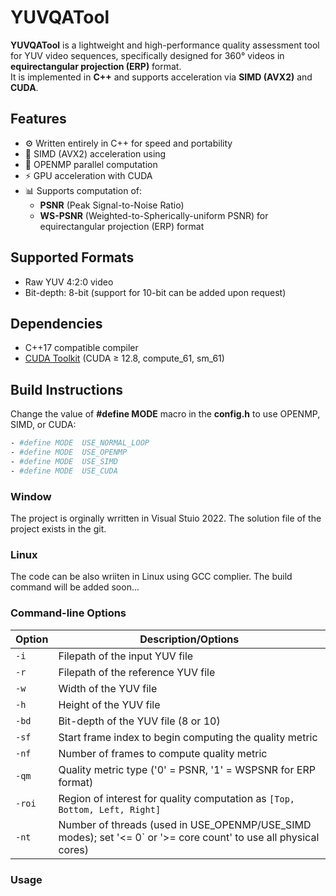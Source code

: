 # YUVQATool

**YUVQATool** is a lightweight and high-performance quality assessment tool for YUV video sequences, specifically designed for 360° videos in **equirectangular projection (ERP)** format.  
It is implemented in **C++** and supports acceleration via **SIMD (AVX2)** and **CUDA**.

## Features

- ⚙️ Written entirely in C++ for speed and portability
- 🚀 SIMD (AVX2) acceleration using 
- 🚀 OPENMP parallel computation
- ⚡ GPU acceleration with CUDA
- 📊 Supports computation of:
  - **PSNR** (Peak Signal-to-Noise Ratio)
  - **WS-PSNR** (Weighted-to-Spherically-uniform PSNR) for equirectangular projection (ERP) format

## Supported Formats

- Raw YUV 4:2:0 video
- Bit-depth: 8-bit (support for 10-bit can be added upon request)

## Dependencies
- C++17 compatible compiler
- [CUDA Toolkit](https://developer.nvidia.com/cuda-toolkit) (CUDA ≥ 12.8, compute_61, sm_61)

## Build Instructions
Change the value of **#define MODE** macro in the **config.h** to use OPENMP, SIMD, or CUDA:
```sh
- #define MODE  USE_NORMAL_LOOP   
- #define MODE  USE_OPENMP     
- #define MODE  USE_SIMD
- #define MODE  USE_CUDA
```

### Window
The project is orginally wrritten in Visual Stuio 2022. The solution file of the project exists in the git.
### Linux
The code can be also wriiten in Linux using GCC complier. The build command will be added soon... 

### Command-line Options

| Option  | Description/Options                                                                                     |
|---------|---------------------------------------------------------------------------------------------------------|
| `-i`    | Filepath of the input YUV file                                                                          |
| `-r`    | Filepath of the reference YUV file                                                                      |
| `-w`    | Width of the YUV file                                                                                   |
| `-h`    | Height of the YUV file                                                                                  |
| `-bd`   | Bit-depth of the YUV file (8 or 10)                                                                     |
| `-sf`   | Start frame index to begin computing the quality metric                                                 |
| `-nf`   | Number of frames to compute quality metric                                               |
| `-qm`   | Quality metric type ('0' = PSNR, '1' = WSPSNR for ERP format)                                           |
| `-roi`  | Region of interest for quality computation as `[Top, Bottom, Left, Right]`                              |
| `-nt`   | Number of threads (used in USE_OPENMP/USE_SIMD modes); set '<= 0` or '>= core count' to use all physical cores)     |


### Usage















